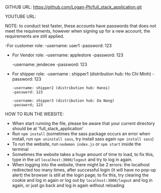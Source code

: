 
GITHUB URL: https://github.com/Logan-Ph/full_stack_application.git

YOUTUBE URL:

NOTE: to conduct test faster, these accounts have passwords that does not meet the requirements, however when signing up for a new account, the requirements are still applied.

-For customer role:
    -username: user1
    -password: 123
    
- For Vendor role:
     -username: applestore
     -password: 123
     
     -username: jendecee
     -password: 123
     
- For shipper role:
      -username : shipper1 (distribution hub: Ho Chi Minh)
      -password: 123
      
      -username: shipper2 (distribution hub: Hanoi)
      -password: 123
      
      -username: shipper3 (distribution hub: Da Nang)
      -password; 123
      
 HOW TO RUN THE WEBSITE: 
  - When start running the file, please be aware that your current directory should be at 'full_stack_application'
  - Run `npm install` (sometimes the sass package occurs an error when install, run `npm uninstall sass`, try install sass again `npm install sass`)
  - To run the website, run `nodemon index.js` or `npm start` inside the terminal
  - Sometimes the website takes a huge amount of time to load, to fix this, type in the url `localhost:3000/logout` and try to log in again.
  - When logging into the website, there might be 2 errors: the  localhost redirected too many times, after successful login (it will have no pop-up alert) the browser is still at the login page; to fix this, try clearing the cookie and log in again or log out by `localhost:3000/logout` and log in again, or just go back and log in again without reloading
